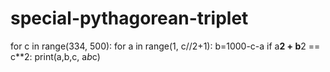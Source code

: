 # special-pythagorean-triplet
for c in range(334, 500):
	for a in range(1, c//2+1):
		b=1000-c-a
	if a**2 + b**2 == c**2:
	print(a,b,c, a*b*c)

